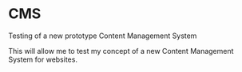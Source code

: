 # CMS
Testing of a new prototype Content Management System

This will allow me to test my concept of a new Content Management System for websites.
